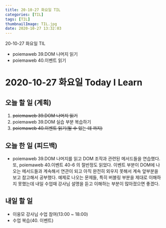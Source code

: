 ```yaml
---
title: 20-10-27 화요일 TIL
categories: [TIL]
tags: [TIL]
thumbnailImage: TIL.jpg
date: 2020-10-27 13:32:03
---
```


<!-- more -->
20-10-27 화요일 TIL
- poiemaweb 39.DOM 나머지 읽기
- poiemaweb 40.이벤트 읽기
<!-- excerpt -->

# 2020-10-27 화요일 Today I Learn

## 오늘 할 일 (계획)

1. ~~poiemaweb 39.DOM 나머지 읽기~~
2. poiemaweb 39.DOM 실습 부분 복습하기
3. ~~poiemaweb 40.이벤트 읽기(될 수 있는 데 까지)~~

## 오늘 한 일 (피드백)

- poiemaweb 39.DOM 나머지를 읽고 DOM 조작과 관련된 메서드들을 연습했다. 또, poiemaweb 40.이벤트 40-6 의 절반정도 읽었다. 이벤트 부분이 DOM에 나오는 메서드들과 계속해서 연관이 되고 아직 완전히 외우지 못해서 계속 앞부분을 보고 참고해서 공부했다. 예제로 나오는 문제들, 특히 버블링 부분을 제대로 이해하지 못했는데 내일 수업때 강사님 설명을 듣고 이해하는 부분이 많아졌으면 좋겠다.

## 내일 할 일

- 이웅모 강사님 수업 참여(13:00 ~ 18:00)
- 수업 복습(40. 이벤트)